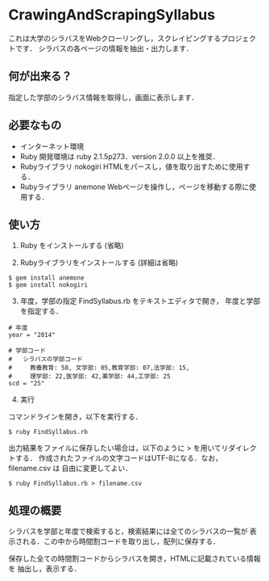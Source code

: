 # CrawingAndScrapingSyllabus

これは大学のシラバスをWebクローリングし，スクレイピングするプロジェクトです．
シラバスの各ページの情報を抽出・出力します．

## 何が出来る？

指定した学部のシラバス情報を取得し，画面に表示します．

## 必要なもの

- インターネット環境
- Ruby
開発環境は ruby 2.1.5p273．version 2.0.0 以上を推奨．
- Rubyライブラリ nokogiri
HTMLをパースし，値を取り出すために使用する．
- Rubyライブラリ anemone
Webページを操作し，ページを移動する際に使用する．

## 使い方

1. Ruby をインストールする
  (省略)

2. Rubyライブラリをインストールする
  (詳細は省略)

  ```
  $ gem install anemone
  $ gem install nokogiri
  ```

3. 年度，学部の指定
  FindSyllabus.rb をテキストエディタで開き，
  年度と学部を指定する．

  ```
  # 年度
  year = "2014"
  
  # 学部コード
  #   シラバスの学部コード
  #     教養教育: 58, 文学部: 05,教育学部: 07,法学部: 15,
  #     理学部: 22,医学部: 42,薬学部: 44,工学部: 25
  scd = "25"
  ```

4. 実行

  コマンドラインを開き，以下を実行する．

  ```
  $ ruby FindSyllabus.rb
  ```
  
  出力結果をファイルに保存したい場合は，以下のように > を用いてリダイレクトする．
  作成されたファイルの文字コードはUTF-8になる．なお， filename.csv は
  自由に変更してよい．

  ```
  $ ruby FindSyllabus.rb > filename.csv
  ```

## 処理の概要

シラバスを学部と年度で検索すると，検索結果には全てのシラバスの一覧が
表示される．この中から時間割コードを取り出し，配列に保存する．

保存した全ての時間割コードからシラバスを開き，HTMLに記載されている情報を
抽出し，表示する．
